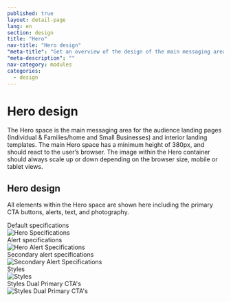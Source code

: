 ```yaml
---
published: true
layout: detail-page
lang: en
section: design
title: "Hero"
nav-title: "Hero design"
"meta-title": "Get an overview of the design of the main messaging areas used on HealthCare.gov landing pages"
"meta-description": ""
nav-category: modules
categories:
  - design
---
```


# Hero design

<div class="intro">
The Hero space is the main messaging area for the audience landing pages (Individual &amp; Families/home and Small Businesses) and interior landing templates. The main Hero space has a minimum height of 380px, and should react to the user’s browser. The image within the Hero container should always scale up or down depending on the browser size, mobile or tablet views.
</div>

<div class="hr"></div>

## Hero design

All elements within the Hero space are shown here including the primary CTA buttons, alerts, text, and photography.

<div class="caption">Default specifications</div>
<img class="full" src="{{site.baseurl}}/images/design/modules/hero/1_Hero1.png" alt="Hero Specifications"/>

<div class="caption">Alert specifications</div>
<img class="full" src="{{site.baseurl}}/images/design/modules/hero/2_HeroAlert.png" alt="Hero Alert Specifications"/>

<div class="caption">Secondary alert specifications</div>
<img class="full" src="{{site.baseurl}}/images/design/modules/hero/3_SecondaryAlert.png" alt="Secondary Alert Specifications"/>

<div class="caption">Styles</div>
<img class="full" src="{{site.baseurl}}/images/design/modules/hero/4_Styles.png" alt="Styles"/>

<div class="caption">Styles Dual Primary CTA's</div>
<img class="full" src="{{site.baseurl}}/images/design/modules/hero/5_DualCTAs.png" alt="Styles Dual Primary CTA's"/>
